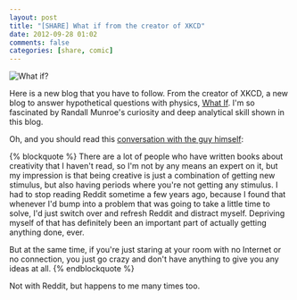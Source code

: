 ```yaml
---
layout: post
title: "[SHARE] What if from the creator of XKCD"
date: 2012-09-28 01:02
comments: false
categories: [share, comic]
---
```

![What if?](http://f.cl.ly/items/2U1J2X2h1Y3l1c1N1m3m/Screen%20Shot%202012-09-28%20at%201.03.16%20AM.png)

Here is a new blog that you have to follow.<!-- more -->
From the creator of XKCD, a new blog to answer hypothetical questions with physics, [What If](http://what-if.xkcd.com/). I'm so fascinated by Randall Munroe's curiosity and deep analytical skill shown in this blog.

Oh, and you should read this [conversation with the guy himself](http://www.theatlantic.com/technology/archive/2012/09/a-conversation-with-randall-munroe-the-creator-of-xkcd/262851/):

{% blockquote %}
There are a lot of people who have written books about creativity that I haven't read, so I'm not by any means an expert on it, but my impression is that being creative is just a combination of getting new stimulus, but also having periods where you're not getting any stimulus. I had to stop reading Reddit sometime a few years ago, because I found that whenever I'd bump into a problem that was going to take a little time to solve, I'd just switch over and refresh Reddit and distract myself. Depriving myself of that has definitely been an important part of actually getting anything done, ever.

But at the same time, if you're just staring at your room with no Internet or no connection, you just go crazy and don't have anything to give you any ideas at all. 
{% endblockquote %}

Not with Reddit, but happens to me many times too.